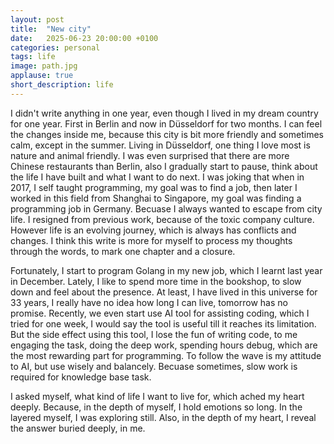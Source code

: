 ```yaml
---
layout: post
title:  "New city"
date:   2025-06-23 20:00:00 +0100
categories: personal
tags: life
image: path.jpg
applause: true
short_description: life
--- 
```


<div markdown="1" id="text">

I didn't write anything in one year, even though I lived in my dream country for one year. First in Berlin and now in Düsseldorf for two months. I can feel the changes inside me, because this city is bit more friendly and sometimes calm, except in the summer. Living in Düsseldorf, one thing I love most is nature and animal friendly. I was even surprised that there are more Chinese restaurants than Berlin, also I gradually start to pause, think about the life I have built and what I want to do next. I was joking that when in 2017, I self taught programming, my goal was to find a job, then later I worked in this field from Shanghai to Singapore, my goal was finding a programming job in Germany. Becuase I always wanted to escape from city life. I resigned from previous work, because of the toxic company culture. However life is an evolving journey, which is always has conflicts and changes. I think this write is more for myself to process my thoughts through the words, to mark one chapter and a closure.

Fortunately, I start to program Golang in my new job, which I learnt last year in December. Lately, I like to spend more time in the bookshop, to slow down and feel about the presence. At least, I have lived in this universe for 33 years, I really have no idea how long I can live, tomorrow has no promise. Recently, we even start use AI tool for assisting coding, which I tried for one week, I would say the tool is useful till it reaches its limitation. But the side effect using this tool, I lose the fun of writing code, to me engaging the task, doing the deep work, spending hours debug, which are the most rewarding part for programming. To follow the wave is my attitude to AI, but use wisely and balancely. Becuase sometimes, slow work is required for knowledge base task.

I asked myself, what kind of life I want to live for, which ached my heart deeply. Because, in the depth of myself, I hold emotions so long. In the layered myself, I was exploring still. Also, in the depth of my heart, I reveal the answer buried deeply, in me.

</div>